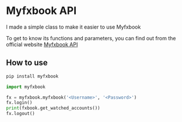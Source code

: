 # Myfxbook API

I made a simple class to make it easier to use Myfxbook

To get to know its functions and parameters, you can find out from the official website [Myfxbook API](https://www.myfxbook.com/api)

## How to use
```python
pip install myfxbook
```

``` python
import myfxbook

fx = myfxbook.myfxbook('<Username>', '<Password>')
fx.login()
print(fxbook.get_watched_accounts())
fx.logout()
```
